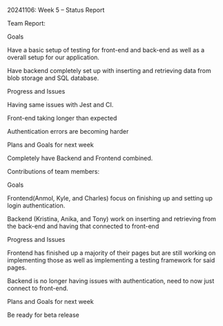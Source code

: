 20241106: Week 5 – Status Report

Team Report:

Goals

Have a basic setup of testing for front-end and back-end as well as a overall setup for our application.

Have backend completely set up with inserting and retrieving data from blob storage and SQL database.

Progress and Issues

Having same issues with Jest and CI.

Front-end taking longer than expected

Authentication errors are becoming harder 

Plans and Goals for next week

Completely have Backend and Frontend combined.

Contributions of team members:

Goals

Frontend(Anmol, Kyle, and Charles) focus on finishing up and setting up login authentication.

Backend (Kristina, Anika, and Tony) work on inserting and retrieving from the back-end and having that connected to front-end

Progress and Issues

Frontend has finished up a majority of their pages but are still working on implementing those as well as implementing a testing framework for said pages.

Backend is no longer having issues with authentication, need to now just connect to front-end.

Plans and Goals for next week

Be ready for beta release
